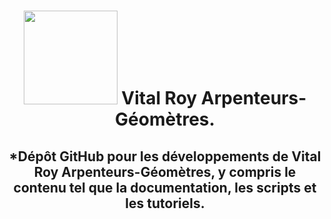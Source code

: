 <div id="title" align="center">   <h1><img src="https://arpenteurs.ca/wp-content/uploads/2019/03/Logo-VR-A-G_sm.png" width="150"/> Vital Roy Arpenteurs-Géomètres. </h1></div>

<div id="header" align="center">
  <h2>*Dépôt GitHub pour les développements de Vital Roy Arpenteurs-Géomètres, y compris le contenu tel que la documentation, les scripts et les tutoriels.</h2><br>
    <img src="https://www.jobillico.com/medias/exponent-banner/en/0/0/26403.jpg?1706284350" width="800/><br>
</div>
